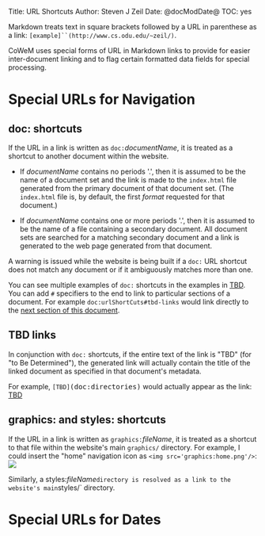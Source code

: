 Title: URL Shortcuts
Author: Steven J Zeil
Date: @docModDate@
TOC: yes

Markdown treats text in square brackets followed by a URL in parenthese as a link: `[example]``(http://www.cs.odu.edu/~zeil/)`.

CoWeM uses special forms of URL in Markdown links to provide for easier inter-document linking
and to flag certain formatted data fields for special processing.


# Special URLs for Navigation

## doc: shortcuts

If the URL in a link is written as `doc:`_documentName_, it is treated as a
shortcut to another document within the website.

* If _documentName_ contains no periods '.', then it is assumed to be the name of a document set and
  the link is made to the `index.html` file generated from the primary document of that document set.
  (The `index.html` file is, by default, the first _format_ requested for that document.)
  
  
* If _documentName_ contains one or more periods '.', then it is assumed to be the name of a file
  containing a secondary document. All document sets are searched for a matching secondary document
  and a link is generated to the web page generated from that document.
  
A warning is issued while the website is being built if a `doc:` URL shortcut does not match any
document or if it ambiguously matches more than one.

You can see multiple examples of `doc:` shortcuts in the examples in [TBD](doc:theOutline).
You can add `#` specifiers to the end to link to particular sections of a document. For example
`doc:urlShortCuts#tbd-links` would link directly to the [next section of this document](doc:urlShortcuts#tbd-links).


## TBD links

In conjunction with `doc:` shortcuts, if the entire text of the link is "TBD" (for "to Be Determined"), the generated link will actually contain the title of the linked document as specified in that document's metadata.

For example, `[TBD]`<tt>(doc:directories)</tt> would actually appear as the link: 
[TBD](doc:directories)


## graphics: and styles: shortcuts

If the URL in a link is written as `graphics:`_fileName_, it is treated as a
shortcut to that file within the website's main `graphics/` directory. For example,
I could insert the "home" navigation  icon as `<img src='graphics:home.png'/>`: 
<img src='graphics:home.png'/>

Similarly, a styles:_fileName_` directory is resolved as a link to the website's main `styles/` directory. 



# Special URLs for Dates
